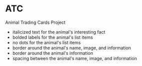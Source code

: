 # ATC

Animal Trading Cards Project

- italicized text for the animal's interesting fact
- bolded labels for the animal's list items
- no dots for the animal's list items
- border around the animal's name, image, and information
- border around the animal's information
- spacing between the animal's name, image, and information
